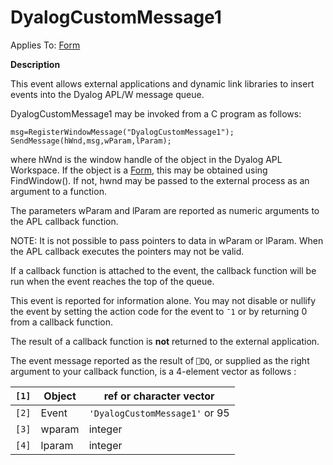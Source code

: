 



<h1 class="heading"><span class="name">DyalogCustomMessage1</span></h1>

Applies To: [Form](../a-z/form.md)


**Description**


This event allows external applications and dynamic link libraries to insert
events into the Dyalog APL/W message queue.


DyalogCustomMessage1 may be invoked from a C program as follows:
```apl
msg=RegisterWindowMessage("DyalogCustomMessage1");
SendMessage(hWnd,msg,wParam,lParam);
```


where hWnd is the window handle of the object in the Dyalog APL
Workspace. If the object is a [Form](../a-z/form.md), this may be
obtained using FindWindow(). If not, hwnd may be passed to the external process
as an argument to a function.


The parameters wParam and lParam are reported as
numeric arguments to the APL callback function.


NOTE: It is not possible to pass pointers to data in wParam or lParam.
When the APL callback executes the pointers may not be valid.


If a callback function is attached to the event, the callback function will
be run when the event reaches the top of the queue.


This event is reported for information alone. You may not disable or nullify
the event by setting the action code for the event to `¯1` or by returning 0 from a callback function.


The result of a callback function is **not** returned to the external
application.


The event message reported as the result of `⎕DQ`,
or supplied as the right argument to your callback function, is a 4-element
vector as follows :


| `[1]` | Object | ref or character vector |
| --- | --- | ---  |
| `[2]` | Event | `'DyalogCustomMessage1'` or 95 |
| `[3]` | wparam | integer |
| `[4]` | lparam | integer |


